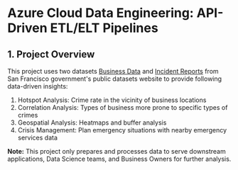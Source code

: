 # Azure Cloud Data Engineering: API-Driven ETL/ELT Pipelines

## 1. Project Overview

This project uses two datasets [Business Data](https://data.sfgov.org/Economy-and-Community/Registered-Business-Locations-San-Francisco/g8m3-pdis/about_data) and [Incident Reports](https://data.sfgov.org/Public-Safety/Police-Department-Incident-Reports-2018-to-Present/wg3w-h783/about_data) from San Francisco government's public datasets website to provide following data-driven insights:
1. Hotspot Analysis: Crime rate in the vicinity of business locations
2. Correlation Analysis: Types of business more prone to specific types of crimes
3. Geospatial Analysis: Heatmaps and buffer analysis
4. Crisis Management: Plan emergency situations with nearby emergency services data

**Note:** This project only prepares and processes data to serve downstream applications, Data Science teams, and Business Owners for further analysis.
